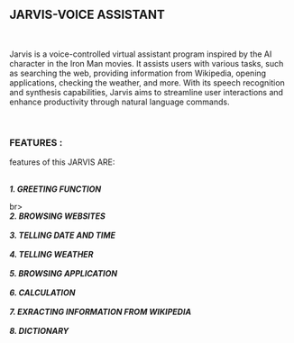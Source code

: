 <h2>JARVIS-VOICE ASSISTANT</h2>
<br>
<p>Jarvis is a voice-controlled virtual assistant program inspired by the AI character in the Iron Man movies. It assists users with various tasks, such as searching the web, providing information from Wikipedia, opening applications, checking the weather, and more. With its speech recognition and synthesis capabilities, Jarvis aims to streamline user interactions and enhance productivity through natural language commands.</p>
<br>
<h3>FEATURES :</h3>  
<p> features of this JARVIS ARE:</p>

<p><br><b><i>1. GREETING FUNCTION</i></b></p>br><br><b><i>2. BROWSING WEBSITES</i></b></br><br><b><i>3. TELLING DATE AND TIME </i></b></br><br><b><i>4. TELLING WEATHER</i></b></br><br><b><i>5. BROWSING APPLICATION</i></b></br><br><b><i>6. CALCULATION</i></b></br><br><b><i>7. EXRACTING INFORMATION FROM WIKIPEDIA</i></b></br><br><b><i>8. DICTIONARY</i></b></br></p>


